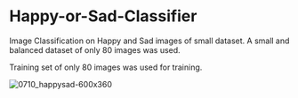 # Happy-or-Sad-Classifier
Image Classification on Happy and Sad images of small dataset.
A small and balanced dataset of only 80 images was used.

Training set of only 80 images was used for training.

![0710_happysad-600x360](https://user-images.githubusercontent.com/66672932/95319675-d9bbd300-08b5-11eb-9964-7dfec8189b0b.jpg)
